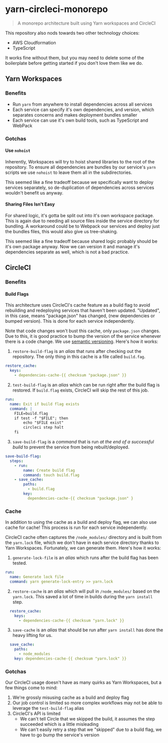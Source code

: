 # yarn-circleci-monorepo
> A monorepo architecture built using Yarn workspaces and CircleCI

This repository also nods towards two other technology choices:

- AWS Cloudformation
- TypeScript

It works fine without them, but you may need to delete some of the boilerplate before getting started if you don't love them like we do.

## Yarn Workspaces
### Benefits
- Run `yarn` from anywhere to install dependencies across all services
- Each service can specify it's own dependencies, and version, which separates concerns and makes deployment bundles smaller
- Each service can use it's own build tools, such as TypeScript and WebPack

### Gotchas
#### Use `nohoist`
Inherently, Workspaces will try to hoist shared libraries to the root of the repository. To ensure all dependencies are bundles by our service's `yarn` scripts we use `nohoist` to leave them all in the subdirectories.

This seemed like a fine tradeoff because we specifically want to deploy services separately, so de-duplication of dependencies across services wouldn't benefit us anyway.

#### Sharing Files Isn't Easy
For shared logic, it's gotta be split out into it's own workspace package. This is again due to needing all source files inside the service directory for bundling. A workaround could be to Webpack our services and deploy just the bundles files, this would also give us tree-shaking.

This seemed like a fine tradeoff because shared logic probably should be it's own package anyway. Now we can version it and manage it's dependencies separate as well, which is not a bad practice.

## CircleCI
### Benefits
#### Build Flags
This architecture uses CircleCI's cache feature as a build flag to avoid rebuilding and redeploying services that haven't been updated. "Updated", in this case, means "package.json" has changed, (new dependencies or bumped version). This is done for each service independently.

Note that code changes won't bust this cache, only `package.json` changes. Due to this, it is good practice to bump the version of the service whenever there is a code change. We use [semantic versioning](https://semver.org/). Here's how it works:

1. `restore-build-flag` is an *alias* that runs after checking out the repository. The only thing in this cache is a file called `build.fag`.
  ```yaml
  restore_cache:
    keys:
      - dependencies-cache-{{ checksum "package.json" }}
  ```
2. `test-build-flag` is an *alias* which can be run right after the build flag is restored. If `build.flag` exists, CircleCI will skip the rest of this job.
  ```yaml
  run:
    name: Exit if build flag exists
    command: |
      FILE=build.flag
      if test -f "$FILE"; then
          echo "$FILE exist"
          circleci step halt
      fi
  ```
3. `save-build-flag` is a *command* that is run *at the end of a successful build* to prevent the service from being rebuilt/deployed.
  ```yaml
  save-build-flag:
    steps:
      - run:
          name: Create build flag
          command: touch build.flag
      - save_cache:
          paths:
            - build.flag
          key:
            dependencies-cache-{{ checksum "package.json" }
  ```

### Cache
In addition to using the cache as a build and deploy flag, we can also use cache for cache! This process is run for each service independently.

CircleCI cache often captures the `/node_modules/` directory and is built from the `yarn.lock` file, which we don't have in each service directory thanks to Yarn Workspaces. Fortunately, we can generate them. Here's how it works:

1. `generate-lock-file` is an *alias* which runs after the build flag has been tested.
  ```yaml
  run:
    name: Generate lock file
    command: yarn generate-lock-entry >> yarn.lock
  ```

2. `restore-cache` is an *alias* which will pull in `/node_modules/` based on the `yarn.lock`. This saved a lot of time in builds during the `yarn install` step.
  ```yaml
    restore_cache:
      keys:
        - dependencies-cache-{{ checksum "yarn.lock" }}
  ```

3. `save-cache` is an *alias* that should be run after `yarn install` has done the heavy lifting for us.
  ```yaml
    save_cache:
      paths:
        - node_modules
      key: dependencies-cache-{{ checksum "yarn.lock" }}
  ```

### Gotchas
Our CircleCI usage doesn't have as many quirks as Yarn Workspaces, but a few things come to mind:

1. We're grossly misusing cache as a build and deploy flag
2. Our job control is limited so more complex workflows may not be able to leverage the `test-build-flag` alias
3. CircleCI's API is limited
    - We can't tell Circle that we skipped the build, it assumes the step succeeded which is a little misleading
    - We can't easily retry a step that we "skipped" due to a build flag, we have to go bump the service's version
